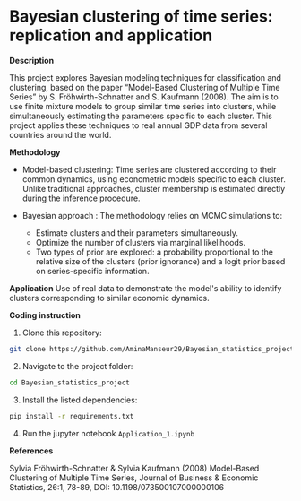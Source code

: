 # Bayesian clustering of time series: replication and application

**Description**

This project explores Bayesian modeling techniques for classification and clustering, based on the paper “Model-Based Clustering of Multiple Time Series” by S. Fröhwirth-Schnatter and S. Kaufmann (2008). 
The aim is to use finite mixture models to group similar time series into clusters, while simultaneously estimating the parameters specific to each cluster. This project applies these techniques to real annual GDP data from several countries around the world.

**Methodology**
- Model-based clustering:
Time series are clustered according to their common dynamics, using econometric models specific to each cluster. Unlike traditional approaches, cluster membership is estimated directly during the inference procedure.

- Bayesian approach :
The methodology relies on MCMC simulations to:
    - Estimate clusters and their parameters simultaneously.
    - Optimize the number of clusters via marginal likelihoods.
    - Two types of prior are explored: a probability proportional to the relative size of the clusters (prior ignorance) and a logit prior based on series-specific information.

**Application**
Use of real data to demonstrate the model's ability to identify clusters corresponding to similar economic dynamics.

**Coding instruction**
1. Clone this repository:
```bash
git clone https://github.com/AminaManseur29/Bayesian_statistics_project.git
```
2. Navigate to the project folder:
```bash
cd Bayesian_statistics_project
```
3. Install the listed dependencies:
```bash
pip install -r requirements.txt
```
4. Run the jupyter notebook `Application_1.ipynb`

**References**

Sylvia Fröhwirth-Schnatter & Sylvia Kaufmann (2008) Model-Based Clustering of Multiple Time Series, Journal of Business & Economic Statistics, 26:1, 78-89, DOI: 10.1198/073500107000000106
